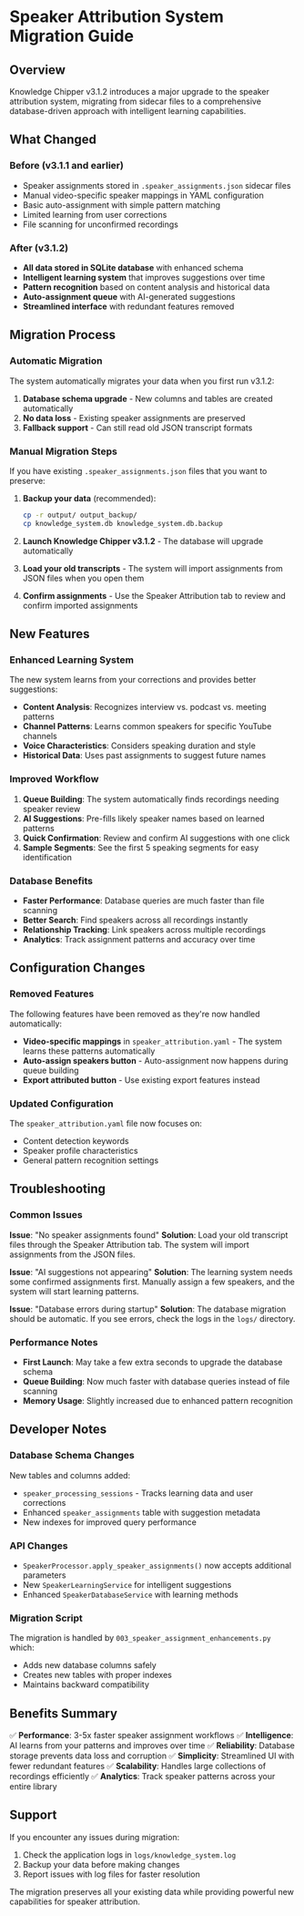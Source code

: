 # Speaker Attribution System Migration Guide

## Overview

Knowledge Chipper v3.1.2 introduces a major upgrade to the speaker attribution system, migrating from sidecar files to a comprehensive database-driven approach with intelligent learning capabilities.

## What Changed

### Before (v3.1.1 and earlier)
- Speaker assignments stored in `.speaker_assignments.json` sidecar files
- Manual video-specific speaker mappings in YAML configuration
- Basic auto-assignment with simple pattern matching
- Limited learning from user corrections
- File scanning for unconfirmed recordings

### After (v3.1.2)
- **All data stored in SQLite database** with enhanced schema
- **Intelligent learning system** that improves suggestions over time
- **Pattern recognition** based on content analysis and historical data
- **Auto-assignment queue** with AI-generated suggestions
- **Streamlined interface** with redundant features removed

## Migration Process

### Automatic Migration

The system automatically migrates your data when you first run v3.1.2:

1. **Database schema upgrade** - New columns and tables are created automatically
2. **No data loss** - Existing speaker assignments are preserved
3. **Fallback support** - Can still read old JSON transcript formats

### Manual Migration Steps

If you have existing `.speaker_assignments.json` files that you want to preserve:

1. **Backup your data** (recommended):
   ```bash
   cp -r output/ output_backup/
   cp knowledge_system.db knowledge_system.db.backup
   ```

2. **Launch Knowledge Chipper v3.1.2** - The database will upgrade automatically

3. **Load your old transcripts** - The system will import assignments from JSON files when you open them

4. **Confirm assignments** - Use the Speaker Attribution tab to review and confirm imported assignments

## New Features

### Enhanced Learning System

The new system learns from your corrections and provides better suggestions:

- **Content Analysis**: Recognizes interview vs. podcast vs. meeting patterns
- **Channel Patterns**: Learns common speakers for specific YouTube channels
- **Voice Characteristics**: Considers speaking duration and style
- **Historical Data**: Uses past assignments to suggest future names

### Improved Workflow

1. **Queue Building**: The system automatically finds recordings needing speaker review
2. **AI Suggestions**: Pre-fills likely speaker names based on learned patterns
3. **Quick Confirmation**: Review and confirm AI suggestions with one click
4. **Sample Segments**: See the first 5 speaking segments for easy identification

### Database Benefits

- **Faster Performance**: Database queries are much faster than file scanning
- **Better Search**: Find speakers across all recordings instantly
- **Relationship Tracking**: Link speakers across multiple recordings
- **Analytics**: Track assignment patterns and accuracy over time

## Configuration Changes

### Removed Features

The following features have been removed as they're now handled automatically:

- **Video-specific mappings** in `speaker_attribution.yaml` - The system learns these patterns automatically
- **Auto-assign speakers button** - Auto-assignment now happens during queue building
- **Export attributed button** - Use existing export features instead

### Updated Configuration

The `speaker_attribution.yaml` file now focuses on:
- Content detection keywords
- Speaker profile characteristics
- General pattern recognition settings

## Troubleshooting

### Common Issues

**Issue**: "No speaker assignments found"
**Solution**: Load your old transcript files through the Speaker Attribution tab. The system will import assignments from the JSON files.

**Issue**: "AI suggestions not appearing"
**Solution**: The learning system needs some confirmed assignments first. Manually assign a few speakers, and the system will start learning patterns.

**Issue**: "Database errors during startup"
**Solution**: The database migration should be automatic. If you see errors, check the logs in the `logs/` directory.

### Performance Notes

- **First Launch**: May take a few extra seconds to upgrade the database schema
- **Queue Building**: Now much faster with database queries instead of file scanning
- **Memory Usage**: Slightly increased due to enhanced pattern recognition

## Developer Notes

### Database Schema Changes

New tables and columns added:
- `speaker_processing_sessions` - Tracks learning data and user corrections
- Enhanced `speaker_assignments` table with suggestion metadata
- New indexes for improved query performance

### API Changes

- `SpeakerProcessor.apply_speaker_assignments()` now accepts additional parameters
- New `SpeakerLearningService` for intelligent suggestions
- Enhanced `SpeakerDatabaseService` with learning methods

### Migration Script

The migration is handled by `003_speaker_assignment_enhancements.py` which:
- Adds new database columns safely
- Creates new tables with proper indexes
- Maintains backward compatibility

## Benefits Summary

✅ **Performance**: 3-5x faster speaker assignment workflows
✅ **Intelligence**: AI learns from your patterns and improves over time
✅ **Reliability**: Database storage prevents data loss and corruption
✅ **Simplicity**: Streamlined UI with fewer redundant features
✅ **Scalability**: Handles large collections of recordings efficiently
✅ **Analytics**: Track speaker patterns across your entire library

## Support

If you encounter any issues during migration:

1. Check the application logs in `logs/knowledge_system.log`
2. Backup your data before making changes
3. Report issues with log files for faster resolution

The migration preserves all your existing data while providing powerful new capabilities for speaker attribution.
